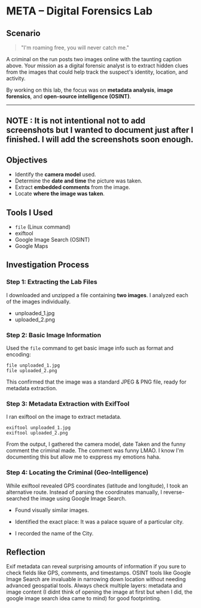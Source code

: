# META – Digital Forensics Lab 

## Scenario

> "I'm roaming free, you will never catch me."

A criminal on the run posts two images online with the taunting caption above. Your mission as a digital forensic analyst is to extract hidden clues from the images that could help 
track the suspect's identity, location, and activity.

By working on this lab, the focus was on **metadata analysis**, **image forensics**, and **open-source intelligence (OSINT)**.

---
NOTE : It is not intentional not to add screenshots but I wanted to document just after I finished. I will add the screenshots soon enough.
---

## Objectives

- Identify the **camera model** used.
- Determine the **date and time** the picture was taken.
- Extract **embedded comments** from the image.
- Locate **where the image was taken**.

## Tools I Used

- `file` (Linux command)
- exiftool
- Google Image Search (OSINT)
- Google Maps

## Investigation Process

### Step 1: Extracting the Lab Files
I downloaded and unzipped a file containing **two images**. I analyzed each of the images individually.
- unploaded_1.jpg
- uploaded_2.png

### Step 2: Basic Image Information
Used the `file` command to get basic image info such as format and encoding:
```
file unploaded_1.jpg
file uploaded_2.png
```
This confirmed that the image was a standard JPEG & PNG file, ready for metadata extraction.

### Step 3: Metadata Extraction with ExifTool
I ran exiftool on the image to extract metadata.
```
exiftool unploaded_1.jpg
exiftool uploaded_2.png
```
From the output, I gathered the camera model, date Taken and the funny comment the criminal made. The comment was funny LMAO. I know I'm documenting this but allow me to exppress my emotions haha.

### Step 4: Locating the Criminal (Geo-Intelligence)
While exiftool revealed GPS coordinates (latitude and longitude), I took an alternative route.
Instead of parsing the coordinates manually, I reverse-searched the image using Google Image Search.

- Found visually similar images.

- Identified the exact place: It was a palace square of a particular city.

- I recorded the name of the City.

## Reflection
Exif metadata can reveal surprising amounts of information if you sure to check fields like GPS, comments, and timestamps. 
OSINT tools like Google Image Search are invaluable in narrowing down location without needing advanced geospatial tools.
Always check multiple layers: metadata and image content (I didnt think of opening the image at first but when I did, the google image search idea came to mind) for good footprinting.

